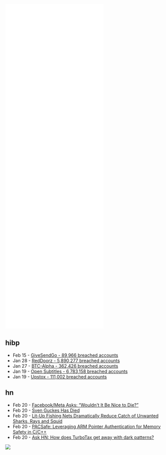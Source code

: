 ![Metrics](https://raw.githubusercontent.com/phixion/phixion/master/metrics.svg)

## hibp

<!--
for https://github.com/phixion/phixion/blob/main/.github/workflows/feeds.yml
-->
<!--START_SECTION:haveibeenpwnd-->
- Feb 15 - [GiveSendGo - 89,966 breached accounts](https://haveibeenpwned.com/PwnedWebsites#GiveSendGo)
- Jan 28 - [RedDoorz - 5,890,277 breached accounts](https://haveibeenpwned.com/PwnedWebsites#RedDoorz)
- Jan 27 - [BTC-Alpha - 362,426 breached accounts](https://haveibeenpwned.com/PwnedWebsites#BTCAlpha)
- Jan 19 - [Open Subtitles - 6,783,158 breached accounts](https://haveibeenpwned.com/PwnedWebsites#OpenSubtitles)
- Jan 19 - [Upstox - 111,002 breached accounts](https://haveibeenpwned.com/PwnedWebsites#Upstox)
<!--END_SECTION:haveibeenpwnd-->

## hn

<!--
for https://github.com/phixion/phixion/blob/main/.github/workflows/feeds.yml
-->
<!--START_SECTION:hn-->
- Feb 20 - [Facebook/Meta Asks: “Wouldn't It Be Nice to Die?”](https://defector.com/facebook-meta-asks-wouldnt-it-be-nice-to-die/)
- Feb 20 - [Sven Guckes Has Died](https://twitter.com/danielefrijia/status/1495522225218330624)
- Feb 20 - [Lit-Up Fishing Nets Dramatically Reduce Catch of Unwanted Sharks, Rays and Squid](https://www.smithsonianmag.com/smart-news/lighted-fishing-nets-dramatically-reduce-shark-ray-and-squid-bycatch-180979597/)
- Feb 20 - [PACSafe: Leveraging ARM Pointer Authentication for Memory Safety in C/C++](https://arxiv.org/abs/2202.08669)
- Feb 20 - [Ask HN: How does TurboTax get away with dark patterns?](https://news.ycombinator.com/item?id=30409523)
<!--END_SECTION:hn-->

<!--
for https://yhype.me
-->
![](https://hit.yhype.me/github/profile?user_id=13013670)
